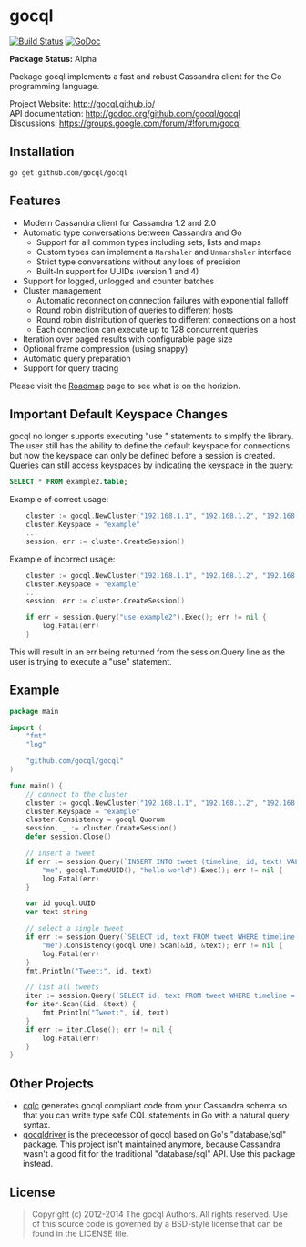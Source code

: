 gocql
=====

[![Build Status](https://travis-ci.org/gocql/gocql.png?branch=master)](https://travis-ci.org/gocql/gocql)
[![GoDoc](http://godoc.org/github.com/gocql/gocql?status.png)](http://godoc.org/github.com/gocql/gocql)

**Package Status:** Alpha 

Package gocql implements a fast and robust Cassandra client for the
Go programming language.

Project Website: http://gocql.github.io/<br>
API documentation: http://godoc.org/github.com/gocql/gocql<br>
Discussions: https://groups.google.com/forum/#!forum/gocql

Installation
------------

    go get github.com/gocql/gocql


Features
--------

* Modern Cassandra client for Cassandra 1.2 and 2.0
* Automatic type conversations between Cassandra and Go
  * Support for all common types including sets, lists and maps
  * Custom types can implement a `Marshaler` and `Unmarshaler` interface
  * Strict type conversations without any loss of precision
  * Built-In support for UUIDs (version 1 and 4)
* Support for logged, unlogged and counter batches
* Cluster management
  * Automatic reconnect on connection failures with exponential falloff
  * Round robin distribution of queries to different hosts
  * Round robin distribution of queries to different connections on a host
  * Each connection can execute up to 128 concurrent queries
* Iteration over paged results with configurable page size
* Optional frame compression (using snappy)
* Automatic query preparation
* Support for query tracing

Please visit the [Roadmap](https://github.com/gocql/gocql/wiki/Roadmap) page to see what is on the horizion.

Important Default Keyspace Changes
----------------------------------
gocql no longer supports executing "use <keyspace>" statements to simplfy the library. The user still has the
ability to define the default keyspace for connections but now the keyspace can only be defined before a
session is created. Queries can still access keyspaces by indicating the keyspace in the query:
```sql
SELECT * FROM example2.table;
```

Example of correct usage:
```go
	cluster := gocql.NewCluster("192.168.1.1", "192.168.1.2", "192.168.1.3")
	cluster.Keyspace = "example"
	...
	session, err := cluster.CreateSession()

```
Example of incorrect usage:
```go
	cluster := gocql.NewCluster("192.168.1.1", "192.168.1.2", "192.168.1.3")
	cluster.Keyspace = "example"
	...
	session, err := cluster.CreateSession()

	if err = session.Query("use example2").Exec(); err != nil {
		log.Fatal(err)
	}
```
This will result in an err being returned from the session.Query line as the user is trying to execute a "use"
statement. 

Example
-------

```go
package main

import (
	"fmt"
	"log"

	"github.com/gocql/gocql"
)

func main() {
	// connect to the cluster
	cluster := gocql.NewCluster("192.168.1.1", "192.168.1.2", "192.168.1.3")
	cluster.Keyspace = "example"
	cluster.Consistency = gocql.Quorum
	session, _ := cluster.CreateSession()
	defer session.Close()

	// insert a tweet
	if err := session.Query(`INSERT INTO tweet (timeline, id, text) VALUES (?, ?, ?)`,
		"me", gocql.TimeUUID(), "hello world").Exec(); err != nil {
		log.Fatal(err)
	}

	var id gocql.UUID
	var text string

	// select a single tweet
	if err := session.Query(`SELECT id, text FROM tweet WHERE timeline = ? LIMIT 1`,
		"me").Consistency(gocql.One).Scan(&id, &text); err != nil {
		log.Fatal(err)
	}
	fmt.Println("Tweet:", id, text)

	// list all tweets
	iter := session.Query(`SELECT id, text FROM tweet WHERE timeline = ?`, "me").Iter()
	for iter.Scan(&id, &text) {
		fmt.Println("Tweet:", id, text)
	}
	if err := iter.Close(); err != nil {
		log.Fatal(err)
	}
}
```

Other Projects
--------------

* [cqlc](http://relops.com/cqlc) generates gocql compliant code from your Cassandra schema so that you can write type safe CQL statements in Go with a natural query syntax.
* [gocqldriver](https://github.com/tux21b/gocqldriver) is the predecessor of gocql based on Go's "database/sql" package. This project isn't maintained anymore, because Cassandra wasn't a good fit for the traditional "database/sql" API. Use this package instead.

License
-------

> Copyright (c) 2012-2014 The gocql Authors. All rights reserved.
> Use of this source code is governed by a BSD-style
> license that can be found in the LICENSE file.
